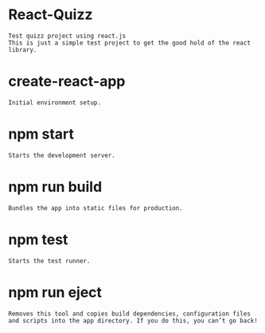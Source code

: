 # React-Quizz

    Test quizz project using react.js
    This is just a simple test project to get the good hold of the react library.

# create-react-app

    Initial environment setup.

# npm start

    Starts the development server.

# npm run build

    Bundles the app into static files for production.

# npm test

    Starts the test runner.

# npm run eject

    Removes this tool and copies build dependencies, configuration files
    and scripts into the app directory. If you do this, you can’t go back!
